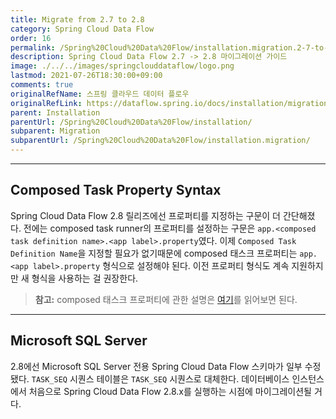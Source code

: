 ```yaml
---
title: Migrate from 2.7 to 2.8
category: Spring Cloud Data Flow
order: 16
permalink: /Spring%20Cloud%20Data%20Flow/installation.migration.2-7-to-2-8/
description: Spring Cloud Data Flow 2.7 -> 2.8 마이그레이션 가이드
image: ./../../images/springclouddataflow/logo.png
lastmod: 2021-07-26T18:30:00+09:00
comments: true
originalRefName: 스프링 클라우드 데이터 플로우
originalRefLink: https://dataflow.spring.io/docs/installation/migration/migration-2-7-to-2-8/
parent: Installation
parentUrl: /Spring%20Cloud%20Data%20Flow/installation/
subparent: Migration
subparentUrl: /Spring%20Cloud%20Data%20Flow/installation.migration/
---
```


---

## Composed Task Property Syntax

Spring Cloud Data Flow 2.8 릴리즈에선 프로퍼티를 지정하는 구문이 더 간단해졌다. 전에는 composed task runner의 프로퍼티를 설정하는 구문은 `app.<composed task definition name>.<app label>.property`였다. 이제 `Composed Task Definition Name`을 지정할 필요가 없기때문에 composed 태스크 프로퍼티는 `app.<app label>.property` 형식으로 설정해야 된다. 이전 프로퍼티 형식도 계속 지원하지만 새 형식을 사용하는 걸 권장한다.

> **참고:** composed 태스크 프로퍼티에 관한 설명은 [여기](../feature-guides.batch.composed-task#setting-property-at-composed-task-launch-time)를 읽어보면 된다.

---

## Microsoft SQL Server

2.8에선 Microsoft SQL Server 전용 Spring Cloud Data Flow 스키마가 일부 수정됐다. `TASK_SEQ` 시퀀스 테이블은 `TASK_SEQ` 시퀀스로 대체한다. 데이터베이스 인스턴스에서 처음으로 Spring Cloud Data Flow 2.8.x를 실행하는 시점에 마이그레이션될 거다.